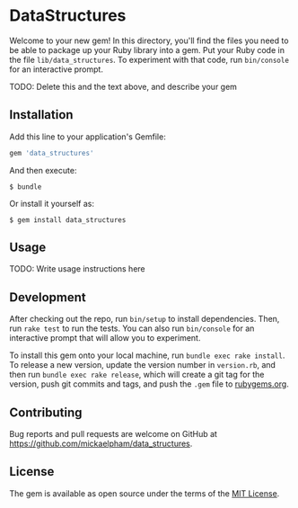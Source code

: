 # DataStructures

Welcome to your new gem! In this directory, you'll find the files you need to be
able to package up your Ruby library into a gem. Put your Ruby code in the file
`lib/data_structures`. To experiment with that code, run `bin/console` for an
interactive prompt.

TODO: Delete this and the text above, and describe your gem

## Installation

Add this line to your application's Gemfile:

```ruby
gem 'data_structures'
```

And then execute:

    $ bundle

Or install it yourself as:

    $ gem install data_structures

## Usage

TODO: Write usage instructions here

## Development

After checking out the repo, run `bin/setup` to install dependencies. Then, run
`rake test` to run the tests. You can also run `bin/console` for an interactive
prompt that will allow you to experiment.

To install this gem onto your local machine, run `bundle exec rake install`. To
release a new version, update the version number in `version.rb`, and then run
`bundle exec rake release`, which will create a git tag for the version, push
git commits and tags, and push the `.gem` file to
[rubygems.org](https://rubygems.org).

## Contributing

Bug reports and pull requests are welcome on GitHub at
https://github.com/mickaelpham/data_structures.

## License

The gem is available as open source under the terms of the
[MIT License](http://opensource.org/licenses/MIT).

